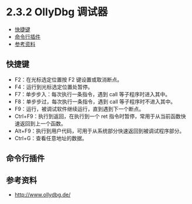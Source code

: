 # 2.3.2 OllyDbg 调试器

- [快捷键](#快捷键)
- [命令行插件](#命令行插件)
- [参考资料](#参考资料)


## 快捷键
- F2：在光标选定位置按 F2 键设置或取消断点。
- F4：运行到光标选定位置处暂停。
- F7：单步步入：每次执行一条指令，遇到 call 等子程序时进入其中。
- F8：单步步过，每次执行一条指令，遇到 call 等子程序时不进入其中。
- F9：运行，被调试软件继续运行，直到遇到下一个断点。
- Ctrl+F9：执行到返回，在执行到一个 ret 指令时暂停，常用于从当前函数快速返回到上一个函数。
- Alt+F9：执行到用户代码，可用于从系统部分快速返回到被调试程序部分。
- Ctrl+G：查看任意地址的数据。


## 命令行插件

## 参考资料
- http://www.ollydbg.de/
